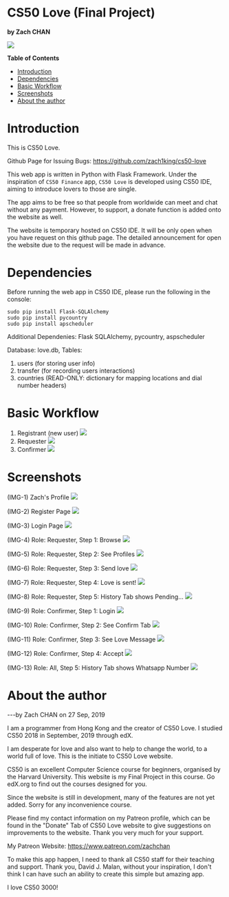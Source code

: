 # CS50 Love (Final Project)
**by Zach CHAN**

![](https://icon-library.net/images/love-icon-png/love-icon-png-14.jpg)


**Table of Contents**

<!-- TOC depthFrom:2 -->

- [Introduction](#introduction)
- [Dependencies](#dependencies)
- [Basic Workflow](#basic-workflow)
- [Screenshots](#screenshots)
- [About the author](#about-the-author)

<!-- /TOC -->


# Introduction
This is CS50 Love. 

Github Page for Issuing Bugs: https://github.com/zach1king/cs50-love

This web app is written in Python with Flask Framework. Under the inspiration of ```CS50 Finance``` app, ```CS50 Love``` is developed using CS50 IDE, aiming to introduce lovers to those are single.

The app aims to be free so that people from worldwide can meet and chat without any payment. However, to support, a donate function is added onto the website as well.

The website is temporary hosted on CS50 IDE. It will be only open when you have request on this github page. The detailed announcement for open the website due to the request will be made in advance.

# Dependencies
Before running the web app in CS50 IDE, please run the following in the console:
```shell
sudo pip install Flask-SQLAlchemy
sudo pip install pycountry
sudo pip install apscheduler
```
Additional Dependenies: Flask SQLAlchemy, pycountry, aspscheduler

Database: love.db,
Tables:
1. users (for storing user info)
2. transfer (for recording users interactions)
3. countries (READ-ONLY: dictionary for mapping locations and dial number headers)

# Basic Workflow
1. Registrant (new user)
![](https://i.imgur.com/jjsDiFG.jpg)
2. Requester
![](https://imgur.com/NhyrazD.jpg)
3. Confirmer
![](https://imgur.com/MYHpH0R.jpg)

# Screenshots
(IMG-1)	Zach's Profile
![](https://i.imgur.com/FMvQn0y.jpg)

(IMG-2) Register Page
![](https://i.imgur.com/qWJcdwA.jpg)

(IMG-3) Login Page
![](https://i.imgur.com/kT1q99k.jpg)

(IMG-4) Role: Requester, Step 1: Browse
![](https://i.imgur.com/83riGjN.jpg)

(IMG-5) Role: Requester, Step 2: See Profiles
![](https://i.imgur.com/zL8f3DJ.jpg)

(IMG-6) Role: Requester, Step 3: Send love
![](https://i.imgur.com/iS8n452.jpg)

(IMG-7) Role: Requester, Step 4: Love is sent!
![](https://i.imgur.com/jPQ9Q5I.jpg)

(IMG-8) Role: Requester, Step 5: History Tab shows Pending...
![](https://i.imgur.com/pcZkPFx.jpg)

(IMG-9) Role: Confirmer, Step 1: Login
![](https://i.imgur.com/SkEwOzR.jpg)

(IMG-10) Role: Confirmer, Step 2: See Confirm Tab
![](https://i.imgur.com/OnDmmYF.jpg)

(IMG-11) Role: Confirmer, Step 3: See Love Message
![](https://i.imgur.com/iEkKyzu.jpg)

(IMG-12) Role: Confirmer, Step 4: Accept
![](https://i.imgur.com/uWK7X0J.jpg)

(IMG-13) Role: All, Step 5: History Tab shows Whatsapp Number
![](https://i.imgur.com/bzDQ5zg.jpg)


# About the author
---by Zach CHAN on 27 Sep, 2019

I am a programmer from Hong Kong and the creator of CS50 Love. I studied CS50 2018 in September, 2019 through edX.

I am desperate for love and also want to help to change the world, to a world full of love. This is the initiate to CS50 Love website.

CS50 is an excellent Computer Science course for beginners, organised by the Harvard University. This website is my Final Project in this course. Go edX.org to find out the courses designed for you.

Since the website is still in development, many of the features are not yet added. Sorry for any inconvenience course.

Please find my contact information on my Patreon profile, which can be found in the "Donate" Tab of CS50 Love website to give suggestions on improvements to the website. Thank you very much for your support.

My Patreon Website: https://www.patreon.com/zachchan

To make this app happen, I need to thank all CS50 staff for their teaching and support. Thank you, David J. Malan, without your inspiration, I don't think I can have such an ability to create this simple but amazing app.

I love CS50 3000!
